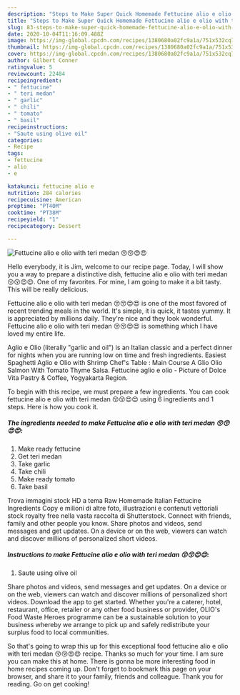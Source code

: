 ```yaml
---
description: "Steps to Make Super Quick Homemade Fettucine alio e olio with teri medan 😚😚😍😍"
title: "Steps to Make Super Quick Homemade Fettucine alio e olio with teri medan 😚😚😍😍"
slug: 83-steps-to-make-super-quick-homemade-fettucine-alio-e-olio-with-teri-medan
date: 2020-10-04T11:16:09.488Z
image: https://img-global.cpcdn.com/recipes/1380680a02fc9a1a/751x532cq70/fettucine-alio-e-olio-with-teri-medan-😚😚😍😍-recipe-main-photo.jpg
thumbnail: https://img-global.cpcdn.com/recipes/1380680a02fc9a1a/751x532cq70/fettucine-alio-e-olio-with-teri-medan-😚😚😍😍-recipe-main-photo.jpg
cover: https://img-global.cpcdn.com/recipes/1380680a02fc9a1a/751x532cq70/fettucine-alio-e-olio-with-teri-medan-😚😚😍😍-recipe-main-photo.jpg
author: Gilbert Conner
ratingvalue: 5
reviewcount: 22484
recipeingredient:
- " fettucine"
- " teri medan"
- " garlic"
- " chili"
- " tomato"
- " basil"
recipeinstructions:
- "Saute using olive oil"
categories:
- Recipe
tags:
- fettucine
- alio
- e

katakunci: fettucine alio e 
nutrition: 284 calories
recipecuisine: American
preptime: "PT40M"
cooktime: "PT38M"
recipeyield: "1"
recipecategory: Dessert

---
```



![Fettucine alio e olio with teri medan 😚😚😍😍](https://img-global.cpcdn.com/recipes/1380680a02fc9a1a/751x532cq70/fettucine-alio-e-olio-with-teri-medan-😚😚😍😍-recipe-main-photo.jpg)

Hello everybody, it is Jim, welcome to our recipe page. Today, I will show you a way to prepare a distinctive dish, fettucine alio e olio with teri medan 😚😚😍😍. One of my favorites. For mine, I am going to make it a bit tasty. This will be really delicious.

Fettucine alio e olio with teri medan 😚😚😍😍 is one of the most favored of recent trending meals in the world. It's simple, it is quick, it tastes yummy. It is appreciated by millions daily. They're nice and they look wonderful. Fettucine alio e olio with teri medan 😚😚😍😍 is something which I have loved my entire life.

Aglio e Olio (literally &#34;garlic and oil&#34;) is an Italian classic and a perfect dinner for nights when you are running low on time and fresh ingredients. Easiest Spaghetti Aglio e Olio with Shrimp Chef&#39;s Table : Main Course A Glio Olio Salmon With Tomato Thyme Salsa. Fettucine aglio e olio - Picture of Dolce Vita Pastry &amp; Coffee, Yogyakarta Region.


To begin with this recipe, we must prepare a few ingredients. You can cook fettucine alio e olio with teri medan 😚😚😍😍 using 6 ingredients and 1 steps. Here is how you cook it.

<!--inarticleads1-->

##### The ingredients needed to make Fettucine alio e olio with teri medan 😚😚😍😍:

1. Make ready  fettucine
1. Get  teri medan
1. Take  garlic
1. Take  chili
1. Make ready  tomato
1. Take  basil


Trova immagini stock HD a tema Raw Homemade Italian Fettucine Ingredients Copy e milioni di altre foto, illustrazioni e contenuti vettoriali stock royalty free nella vasta raccolta di Shutterstock. Connect with friends, family and other people you know. Share photos and videos, send messages and get updates. On a device or on the web, viewers can watch and discover millions of personalized short videos. 

<!--inarticleads2-->

##### Instructions to make Fettucine alio e olio with teri medan 😚😚😍😍:

1. Saute using olive oil


Share photos and videos, send messages and get updates. On a device or on the web, viewers can watch and discover millions of personalized short videos. Download the app to get started. Whether you&#39;re a caterer, hotel, restaurant, office, retailer or any other food business or provider, OLIO&#39;s Food Waste Heroes programme can be a sustainable solution to your business whereby we arrange to pick up and safely redistribute your surplus food to local communities. 

So that's going to wrap this up for this exceptional food fettucine alio e olio with teri medan 😚😚😍😍 recipe. Thanks so much for your time. I am sure you can make this at home. There is gonna be more interesting food in home recipes coming up. Don't forget to bookmark this page on your browser, and share it to your family, friends and colleague. Thank you for reading. Go on get cooking!

